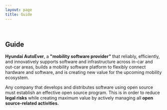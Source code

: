 ```yaml
---
layout: page
title: Guide
---
```


<br/>

## Guide
**Hyundai AutoEver**, a **"mobility software provider”** that reliably, efficiently, and innovatively supports software and infrastructure across in-car and out-car areas, builds a mobility software platform to flexibly connect hardware and software, and is creating new value for the upcoming mobility ecosystem.

Any company that develops and distributes software using open source must establish an effective open source program. This is in order to reduce **legal risks** while creating maximum value by actively managing all **open source-related activities.**
